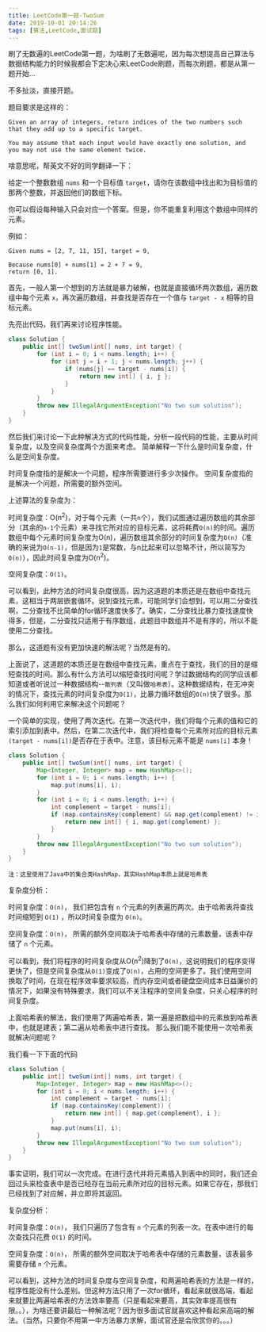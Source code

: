 ```yaml
---
title: LeetCode第一题-TwoSum
date: 2019-10-01 20:14:26
tags: [算法,LeetCode,面试题]
---
```


刷了无数遍的LeetCode第一题，为啥刷了无数遍呢，因为每次想提高自己算法与数据结构能力的时候我都会下定决心来LeetCode刷题，而每次刷题，都是从第一题开始...

不多扯淡，直接开题。

题目要求是这样的：
```
Given an array of integers, return indices of the two numbers such that they add up to a specific target.

You may assume that each input would have exactly one solution, and you may not use the same element twice.
```


啥意思呢，帮英文不好的同学翻译一下：

给定一个整数数组 `nums` 和一个目标值 `target`，请你在该数组中找出和为目标值的那两个整数，并返回他们的数组下标。

你可以假设每种输入只会对应一个答案。但是，你不能重复利用这个数组中同样的元素。

例如：
```
Given nums = [2, 7, 11, 15], target = 9,

Because nums[0] + nums[1] = 2 + 7 = 9,
return [0, 1].
```

首先，一般人第一个想到的方法就是暴力破解，也就是直接循环两次数组，遍历数组中每个元素 `x`，再次遍历数组，并查找是否存在一个值与 `target - x` 相等的目标元素。

先亮出代码，我们再来讨论程序性能。

```Java
class Solution {
    public int[] twoSum(int[] nums, int target) {
        for (int i = 0; i < nums.length; i++) {
            for (int j = i + 1; j < nums.length; j++) {
                if (nums[j] == target - nums[i]) {
                    return new int[] { i, j };
                }
            }
        }
        throw new IllegalArgumentException("No two sum solution");
    }
}
```
然后我们来讨论一下此种解决方式的代码性能，分析一段代码的性能，主要从时间复杂度，以及空间复杂度两个方面来考虑。
简单解释一下什么是时间复杂度，什么是空间复杂度。

时间复杂度指的是解决一个问题，程序所需要进行多少次操作。
空间复杂度指的是解决一个问题，所需要的额外空间。

上述算法的复杂度为：

时间复杂度：O(n<sup>2</sup>)，对于每个元素（一共`n`个），我们试图通过遍历数组的其余部分（其余的`n-1`个元素）来寻找它所对应的目标元素，这将耗费`O(n)`的时间。遍历数组中每个元素时间复杂度为O(n)，遍历数组其余部分的时间复杂度为`O(n)`（准确的来说为`O(n-1)`，但是因为`1`是常数，与n比起来可以忽略不计，所以简写为`O(n)`），因此时间复杂度为O(n<sup>2</sup>)。

空间复杂度：`O(1)`。

可以看到，此种方法的时间复杂度很高，因为这道题的本质还是在数组中查找元素，这相当于两层嵌套循环。说到查找元素，可能同学们会想到，可以用二分查找啊，二分查找不比简单的for循环速度快多了。确实，二分查找比暴力查找速度快得多，但是，二分查找只适用于有序数组，此题目中数组并不是有序的，所以不能使用二分查找。

那么，这道题有没有更加快速的解法呢？当然是有的。

上面说了，这道题的本质还是在数组中查找元素，重点在于查找，我们的目的是缩短查找的时间。那么有什么方法可以缩短查找时间呢？学过数据结构的同学应该都知道或者听说过一种数据结构--`散列表`（又叫做`哈希表`）。这种数据结构，在无冲突的情况下，查找元素的时间复杂度为`O(1)`，比暴力循环数组的`O(n)`快了很多。那么我们如何利用它来解决这个问题呢？

一个简单的实现，使用了两次迭代。在第一次迭代中，我们将每个元素的值和它的索引添加到表中。然后，在第二次迭代中，我们将检查每个元素所对应的目标元素`(target - nums[i])`是否存在于表中。注意，该目标元素不能是 `nums[i]` 本身！

```Java
class Solution {
    public int[] twoSum(int[] nums, int target) {
        Map<Integer, Integer> map = new HashMap<>();
        for (int i = 0; i < nums.length; i++) {
            map.put(nums[i], i);
        }
        for (int i = 0; i < nums.length; i++) {
            int complement = target - nums[i];
            if (map.containsKey(complement) && map.get(complement) != i) {
                return new int[] { i, map.get(complement) };
            }
        }
        throw new IllegalArgumentException("No two sum solution");
    }
}
```

`注：这里使用了Java中的集合类HashMap，其实HashMap本质上就是哈希表`

复杂度分析：

时间复杂度：`O(n)`，
我们把包含有 `n` 个元素的列表遍历两次。由于哈希表将查找时间缩短到 `O(1)` ，所以时间复杂度为 `O(n)`。

空间复杂度：`O(n)`，
所需的额外空间取决于哈希表中存储的元素数量，该表中存储了 `n` 个元素。

可以看到，我们将程序的时间复杂度从O(n<sup>2</sup>)降到了`O(n)`，这说明我们的程序变得更快了，但是空间复杂度从`O(1)`变成了`O(n)`，占用的空间更多了。我们使用空间换取了时间，在现在程序效率要求较高，而内存空间或者硬盘空间成本日益廉价的情况下，如果没有特殊要求，我们可以不关注程序的空间复杂度，只关心程序的时间复杂度。


上面哈希表的解法，我们使用了两遍哈希表，第一遍是把数组中的元素放到哈希表中，也就是建表；第二遍从哈希表中进行查找。
那么我们能不能使用一次哈希表就解决问题呢？

我们看一下下面的代码
```Java
class Solution {
    public int[] twoSum(int[] nums, int target) {
        Map<Integer, Integer> map = new HashMap<>();
        for (int i = 0; i < nums.length; i++) {
            int complement = target - nums[i];
            if (map.containsKey(complement)) {
                return new int[] { map.get(complement), i };
            }
            map.put(nums[i], i);
        }
        throw new IllegalArgumentException("No two sum solution");
    }
}
```
事实证明，我们可以一次完成。在进行迭代并将元素插入到表中的同时，我们还会回过头来检查表中是否已经存在当前元素所对应的目标元素。如果它存在，那我们已经找到了对应解，并立即将其返回。

复杂度分析：

时间复杂度：`O(n)`，
我们只遍历了包含有 `n` 个元素的列表一次。在表中进行的每次查找只花费 `O(1)` 的时间。

空间复杂度：`O(n)`，
所需的额外空间取决于哈希表中存储的元素数量，该表最多需要存储 `n` 个元素。

可以看到，这种方法的时间复杂度与空间复杂度，和两遍哈希表的方法是一样的，程序性能没有什么差别。但这种方法只用了一次for循环，看起来就很高端，看起来就要比两遍哈希表的方法效率要高（只是看起来要高，其实效率提高很有限。。），为啥还要讲最后一种解法呢？因为很多面试官就喜欢这种看起来高端的解法。（当然，只要你不用第一中方法暴力求解，面试官还是会欣赏你的。。。）





